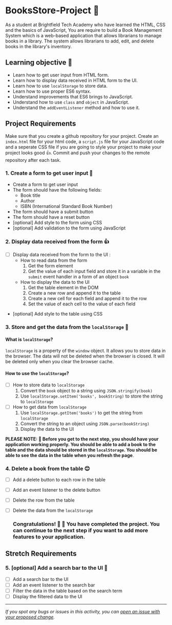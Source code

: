 
# BooksStore-Project 🏬
As a student at Brightfield Tech Academy who have learned the HTML, CSS and the basics of JavaScript, You are require to build a Book Management System which is a web-based application that allows librarians to manage books in a library. The system allows librarians to add, edit, and delete books in the library's inventory.

## Learning objective 🍎
  - Learn how to get user input from HTML form. 
  - Learn how to display data received in HTML form to the UI.
  - Learn how to use `localStorage` to store data.
  - Learn how to use proper ES6 syntax.
  - Understand improvements that ES6 brings to JavaScript.
  - Understand how to use `class` and `object` in JavaScript.
  - Understand the `addEventListener` method and how to use it.

## Project Requirements
Make sure that you create a github repository for your project. Create an `index.html` file for your html code, a `script.js` file for your JavaScript code and a seperate CSS file if you are going to style your project to make your project looks good 👍. Commit and push your changes to the remote repository after each task.

### 1. Create a form to get user input 👏
  - Create a form to get user input
  - The form should have the following fields:
    - Book title
    - Author
    - ISBN (International Standard Book Number)
  - The form should have a submit button
  - The form should have a reset button
  - [optional] Add style to the form using CSS
  - [optional] Add validation to the form using JavaScript

### 2. Display data received from the form 👍
  - [ ] Display data received from the form to the UI :
      - How to read data from the form
         1. Get the form element
         2. Get the value of each input field and store it in a variable in the `submit` event handler in a form of an object `book`
      - How to display the data to the UI
         1. Get the table element in the DOM
         2. Create a new row and append it to the table
         3. Create a new cell for each field and append it to the row
         4. Set the value of each cell to the value of each field
  - [optional] Add style to the table using CSS

### 3. Store and get the data from the `localStorage` 🏪

#### What is `localStorage`?
`localStorage` is a property of the `window` object. It allows you to store data in the browser. The data will not be deleted when the browser is closed. It will be deleted only when you clear the browser cache.

#### How to use the `localStorage`? 
  - [ ] How to store data to `localStorage`
      1. Convert the `book` object to a string using `JSON.stringify(book)`
      2. Use `localStorage.setItem('books', bookString)` to store the string to `localStorage`
  - [ ] How to get data from `localStorage`
      1. Use `localStorage.getItem('books')` to get the string from `localStorage`
      2. Convert the string to an object using `JSON.parse(bookString)`
      3. Display the data to the UI

**PLEASE NOTE: 🙏 Before you get to the next step, you should have your application working properly. You should be able to add a book to the table and the data should be stored in the `localStorage`. You should be able to see the data in the table when you refresh the page**.

### 4. Delete a book from the table 😊
- [ ] Add a delete button to each row in the table
- [ ] Add an event listener to the delete button
- [ ] Delete the row from the table
- [ ] Delete the data from the `localStorage`
   
   ### Congratulations! 🎊 💯 You have completed the project. You can continue to the next step if you want to add more features to your application.

## Stretch Requirements
   
### 5. [optional] Add a search bar to the UI 💯
- [ ] Add a search bar to the UI
- [ ] Add an event listener to the search bar
- [ ] Filter the data in the table based on the search term
- [ ] Display the filtered data to the UI

------

_If you spot any bugs or issues in this activity, you can [open an issue with your proposed change](https://github.com/BrightfieldTechAcademy/BooksStore-Project/issues)._




